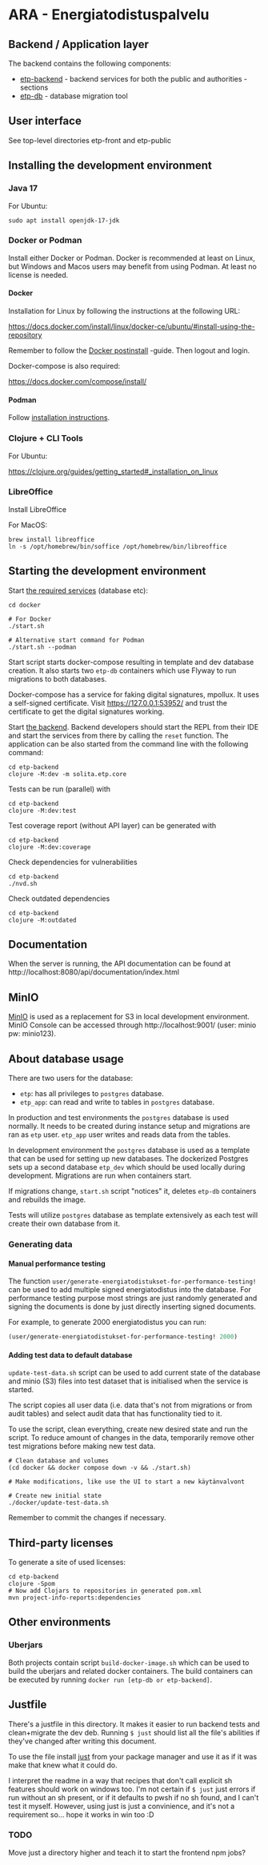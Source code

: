 ARA - Energiatodistuspalvelu
===

Backend / Application layer
--------------
The backend contains the following components:
- [etp-backend](/etp-backend) - backend services for both the public and
  authorities -sections
- [etp-db](/etp-db) - database migration tool

User interface
---------------

See top-level directories etp-front and etp-public

Installing the development environment
-----------------------------

### Java 17

For Ubuntu:

    sudo apt install openjdk-17-jdk

### Docker or Podman

Install either Docker or Podman. Docker is recommended at least on Linux, but
Windows and Macos users may benefit from using Podman. At least no license
is needed.

#### Docker

Installation for Linux by following the instructions at the following URL:

https://docs.docker.com/install/linux/docker-ce/ubuntu/#install-using-the-repository

Remember to follow the
[Docker postinstall](https://docs.docker.com/install/linux/linux-postinstall/)
-guide. Then logout and login.

Docker-compose is also required:

https://docs.docker.com/compose/install/

#### Podman

Follow [installation instructions](https://podman.io/docs/installation).

### Clojure + CLI Tools

For Ubuntu:

https://clojure.org/guides/getting_started#_installation_on_linux

### LibreOffice
Install LibreOffice

For MacOS:

    brew install libreoffice
    ln -s /opt/homebrew/bin/soffice /opt/homebrew/bin/libreoffice

Starting the development environment
--------------------------------

Start [the required services](/docker) (database etc):

    cd docker

    # For Docker
    ./start.sh

    # Alternative start command for Podman
    ./start.sh --podman

Start script starts docker-compose resulting in template and dev database
creation. It also starts two `etp-db` containers which use Flyway to run
migrations to both databases.

Docker-compose has a service for faking digital signatures, mpollux. It uses a self-signed certificate.
Visit https://127.0.0.1:53952/ and trust the certificate to get the digital signatures working.

Start [the backend](/etp-backend). Backend developers should start the REPL
from their IDE and start the services from there by calling the `reset`
function. The application can be also started from the command line with the
following command:

    cd etp-backend
    clojure -M:dev -m solita.etp.core

Tests can be run (parallel) with

    cd etp-backend
    clojure -M:dev:test

Test coverage report (without API layer) can be generated with

    cd etp-backend
    clojure -M:dev:coverage

Check dependencies for vulnerabilities

    cd etp-backend
    ./nvd.sh

Check outdated dependencies

    cd etp-backend
    clojure -M:outdated

Documentation
---
When the server is running, the API documentation can be found at
http://localhost:8080/api/documentation/index.html

MinIO
---
[MinIO](https://github.com/minio/minio) is used as a replacement for S3 in
local development environment. MinIO Console can be accessed through
http://localhost:9001/ (user: minio pw: minio123).


About database usage
--------------------

There are two users for the database:

 * ```etp```: has all privileges to ```postgres``` database.
 * ```etp_app```: can read and write to tables in ```postgres``` database.

In production and test environments the ```postgres``` database is used
normally. It needs to be created during instance setup and migrations are ran
as ```etp``` user. ```etp_app``` user writes and reads data from the tables.

In development environment the ```postgres``` database is used as a template
that can be used for setting up new databases. The dockerized Postgres sets up
a second database ```etp_dev``` which should be used locally during
development. Migrations are run when containers start.

If migrations change, `start.sh` script "notices" it, deletes `etp-db`
containers and rebuilds the image.

Tests will utilize ```postgres``` database as template extensively as each test
will create their own database from it.

### Generating data

#### Manual performance testing
The  function `user/generate-energiatodistukset-for-performance-testing!`
can be used to add multiple signed energiatodistus into the database. For
performance testing purpose most strings are just randomly generated and
signing the documents is done by just directly inserting signed documents.

For example, to generate 2000 energiatodistus you can run:
```clojure
(user/generate-energiatodistukset-for-performance-testing! 2000)
```

#### Adding test data to default database
`update-test-data.sh` script can be used to add current state of the database and minio (S3) files into test dataset that is initialised when the service is started.

The script copies all user data (i.e. data that's not from migrations or from audit tables) and select audit data that has functionality tied to it.

To use the script, clean everything, create new desired state and run the script. To reduce amount of changes in the data, temporarily remove other test migrations before making new test data.

```shell
# Clean database and volumes
(cd docker && docker compose down -v && ./start.sh)

# Make modifications, like use the UI to start a new käytänvalvont

# Create new initial state
./docker/update-test-data.sh
```
Remember to commit the changes if necessary.

Third-party licenses
--------------------

To generate a site of used licenses:

    cd etp-backend
    clojure -Spom
    # Now add Clojars to repositories in generated pom.xml
    mvn project-info-reports:dependencies

Other environments
---

### Uberjars

Both projects contain script ```build-docker-image.sh``` which can be
used to build the uberjars and related docker containers. The build containers
can be executed by running ```docker run [etp-db or etp-backend]```.

Justfile
---
There's a justfile in this directory. It makes it easier to run backend tests and clean+migrate the dev deb. Running `$ just` should list all the file's abilities if they've changed after writing this document.

To use the file install [just](https://github.com/casey/just) from your package manager and use it as if it was make that knew what it could do.

I interpret the readme in a way that recipes that don't call explicit sh features should work on windows too. I'm not certain if `$ just` just errors if run without an sh present, or if it defaults to pwsh if no sh found, and I can't test it myself. However, using just is just a convinience, and it's not a requirement so... hope it works in win too :D

### TODO
Move just a directory higher and teach it to start the frontend npm jobs?
